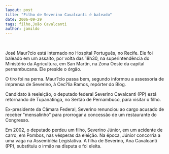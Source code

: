 ```yaml
---
layout: post
title: "Filho de Severino Cavalcanti é baleado"
date: 2006-09-29
tags: filho,João Cavalcanti
author: jamildo
---
```

&nbsp;

Jos&eacute; Maur?cio est&aacute; internado no Hospital Portugu&ecirc;s, no Recife. Ele foi baleado em um assalto, por volta das 18h30, na superintend&ecirc;ncia do Minist&eacute;rio da Agricultura, em San Martin, na Zona Oeste da capital pernambucana. Ele preside o &oacute;rg&atilde;o.

O tiro foi na perna. Maur?cio passa bem, segundo informou a assessoria de imprensa de Severino, &agrave; Cec?lia Ramos, rep&oacute;rter do Blog.

Candidato &agrave; reelei&ccedil;&atilde;o, o deputado federal Severino Cavalcanti (PP) est&aacute; retornando de Tupanatinga, no Sert&atilde;o de Pernambuco, para visitar o filho.

Ex-presidente da C&acirc;mara Federal, Severino renunciou ao cargo acusado de receber "mensalinho" para prorrogar a concess&atilde;o de um restaurante do Congresso.

Em 2002, o deputado perdeu um filho, Severino J&uacute;nior, em um acidente de carro, em Pombos, nas v&eacute;speras da elei&ccedil;&atilde;o. Na &eacute;poca, J&uacute;nior concorria a uma vaga na Assembl&eacute;ia Legislativa. A filha de Severino, Ana Cavalcanti (PP), substituiu o irm&atilde;o na disputa e foi eleita.